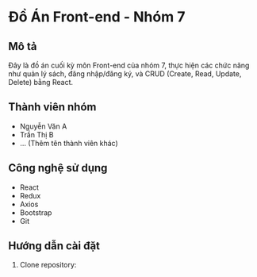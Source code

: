 # Đồ Án Front-end - Nhóm 7

## Mô tả
Đây là đồ án cuối kỳ môn Front-end của nhóm 7, thực hiện các chức năng như quản lý sách, đăng nhập/đăng ký, và CRUD (Create, Read, Update, Delete) bằng React.

## Thành viên nhóm
- Nguyễn Văn A
- Trần Thị B
- ... (Thêm tên thành viên khác)

## Công nghệ sử dụng
- React
- Redux
- Axios
- Bootstrap
- Git

## Hướng dẫn cài đặt
1. Clone repository:
